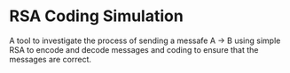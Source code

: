 # RSA Coding Simulation
A tool to investigate the process of sending a messafe A -> B using simple RSA to encode and decode messages and coding to ensure that the messages are correct. 
